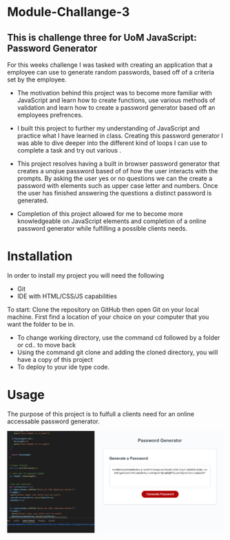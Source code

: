 # Module-Challange-3
## This is challenge three for UoM JavaScript: Password Generator
For this weeks challenge I was tasked with creating an application that a employee can use to generate random passwords, based off of a criteria set by the employee.

- The motivation behind this project was to become more familiar with JavaScript and learn how to create functions, use various methods of validation and learn how to create
a password generator based off an employees prefrences. 

- I built this project to further my understanding of JavaScript and practice what I have learned in class. Creating this password generator I was able to dive deeper into the different kind of loops I can use to complete a task and try out various .  

- This project resolves having a built in browser password generator that creates a unqiue password based of of how the user interacts with the prompts. By asking the user yes or no questions we can the create a password with elements such as upper case letter and numbers. Once the user has finished answering the questions a distinct password is generated.   

- Completion of this project allowed for me to become more knowledgeable on JavaScript elements and completion of a online password generator while fulfilling a possible clients needs.  




# Installation
In order to install my project you will need the following

- Git
- IDE with HTML/CSS/JS capabilities 

To start: 
Clone the repository on GitHub then open Git on your local machine. First find a location of your choice on your computer that you want the folder to be in.
- To change working directory, use the command cd followed by a folder or cd.. to move back  
- Using the command git clone and adding the cloned directory, you will have a copy of this project
- To deploy to your ide type code. 

# Usage 
The purpose of this project is to fulfull a clients need for an online accessable password generator.  


![Challange3](./images/Password-Generator.PNG)

